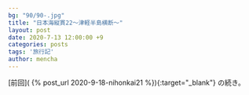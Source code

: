 ```yaml
---
bg: "90/90-.jpg"
title: "日本海縦貫22～津軽半島横断～"
layout: post
date: 2020-7-13 12:00:00 +9
categories: posts
tags: '旅行記'
author: mencha
---
```


[前回]( {% post_url 2020-9-18-nihonkai21 %}){:target="_blank"} の続き。 

<!--more-->
![]()